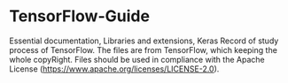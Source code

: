 # TensorFlow-Guide
Essential documentation, Libraries and extensions, Keras
Record of study process of TensorFlow. The files are from TensorFlow, which keeping the whole copyRight. Files should be used in compliance with the Apache License (https://www.apache.org/licenses/LICENSE-2.0).
